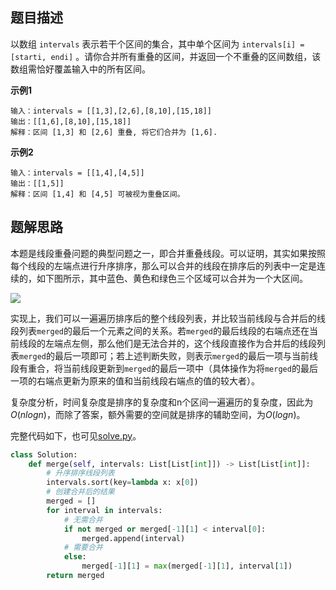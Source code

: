 ## 题目描述

以数组 `intervals` 表示若干个区间的集合，其中单个区间为 `intervals[i] = [starti, endi]` 。请你合并所有重叠的区间，并返回一个不重叠的区间数组，该数组需恰好覆盖输入中的所有区间。

**示例1**
```
输入：intervals = [[1,3],[2,6],[8,10],[15,18]]
输出：[[1,6],[8,10],[15,18]]
解释：区间 [1,3] 和 [2,6] 重叠, 将它们合并为 [1,6].
```
**示例2**
```
输入：intervals = [[1,4],[4,5]]
输出：[[1,5]]
解释：区间 [1,4] 和 [4,5] 可被视为重叠区间。
```

## 题解思路

本题是线段重叠问题的典型问题之一，即合并重叠线段。可以证明，其实如果按照每个线段的左端点进行升序排序，那么可以合并的线段在排序后的列表中一定是连续的，如下图所示，其中蓝色、黄色和绿色三个区域可以合并为一个大区间。

![](https://i.loli.net/2021/09/01/6KtQE9GWqglzv1H.png)

实现上，我们可以一遍遍历排序后的整个线段列表，并比较当前线段与合并后的线段列表`merged`的最后一个元素之间的关系。若`merged`的最后线段的右端点还在当前线段的左端点左侧，那么他们是无法合并的，这个线段直接作为合并后的线段列表`merged`的最后一项即可；若上述判断失败，则表示`merged`的最后一项与当前线段有重合，将当前线段更新到`merged`的最后一项中（具体操作为将`merged`的最后一项的右端点更新为原来的值和当前线段右端点的值的较大者）。

复杂度分析，时间复杂度是排序的复杂度和n个区间一遍遍历的复杂度，因此为$O(nlogn)$，而除了答案，额外需要的空间就是排序的辅助空间，为$O(logn)$。


完整代码如下，也可见[solve.py](./solve.py)。

```python
class Solution:
    def merge(self, intervals: List[List[int]]) -> List[List[int]]:
        # 升序排序线段列表
        intervals.sort(key=lambda x: x[0])
        # 创建合并后的结果
        merged = []
        for interval in intervals:
            # 无需合并
            if not merged or merged[-1][1] < interval[0]:
                merged.append(interval)
            # 需要合并
            else:
                merged[-1][1] = max(merged[-1][1], interval[1])
        return merged
```

